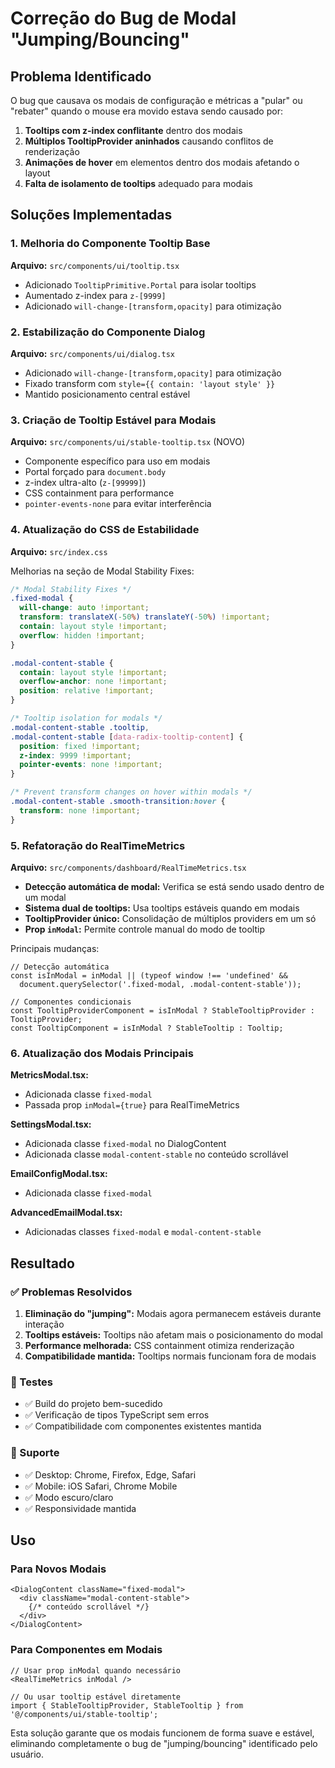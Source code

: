 # Correção do Bug de Modal "Jumping/Bouncing"

## Problema Identificado

O bug que causava os modais de configuração e métricas a "pular" ou "rebater" quando o mouse era movido estava sendo causado por:

1. **Tooltips com z-index conflitante** dentro dos modais
2. **Múltiplos TooltipProvider aninhados** causando conflitos de renderização
3. **Animações de hover** em elementos dentro dos modais afetando o layout
4. **Falta de isolamento de tooltips** adequado para modais

## Soluções Implementadas

### 1. Melhoria do Componente Tooltip Base

**Arquivo:** `src/components/ui/tooltip.tsx`

- Adicionado `TooltipPrimitive.Portal` para isolar tooltips
- Aumentado z-index para `z-[9999]`
- Adicionado `will-change-[transform,opacity]` para otimização

### 2. Estabilização do Componente Dialog

**Arquivo:** `src/components/ui/dialog.tsx`

- Adicionado `will-change-[transform,opacity]` para otimização
- Fixado transform com `style={{ contain: 'layout style' }}`
- Mantido posicionamento central estável

### 3. Criação de Tooltip Estável para Modais

**Arquivo:** `src/components/ui/stable-tooltip.tsx` (NOVO)

- Componente específico para uso em modais
- Portal forçado para `document.body`
- z-index ultra-alto (`z-[99999]`)
- CSS containment para performance
- `pointer-events-none` para evitar interferência

### 4. Atualização do CSS de Estabilidade

**Arquivo:** `src/index.css`

Melhorias na seção de Modal Stability Fixes:

```css
/* Modal Stability Fixes */
.fixed-modal {
  will-change: auto !important;
  transform: translateX(-50%) translateY(-50%) !important;
  contain: layout style !important;
  overflow: hidden !important;
}

.modal-content-stable {
  contain: layout style !important;
  overflow-anchor: none !important;
  position: relative !important;
}

/* Tooltip isolation for modals */
.modal-content-stable .tooltip,
.modal-content-stable [data-radix-tooltip-content] {
  position: fixed !important;
  z-index: 9999 !important;
  pointer-events: none !important;
}

/* Prevent transform changes on hover within modals */
.modal-content-stable .smooth-transition:hover {
  transform: none !important;
}
```

### 5. Refatoração do RealTimeMetrics

**Arquivo:** `src/components/dashboard/RealTimeMetrics.tsx`

- **Detecção automática de modal:** Verifica se está sendo usado dentro de um modal
- **Sistema dual de tooltips:** Usa tooltips estáveis quando em modais
- **TooltipProvider único:** Consolidação de múltiplos providers em um só
- **Prop `inModal`:** Permite controle manual do modo de tooltip

Principais mudanças:

```tsx
// Detecção automática
const isInModal = inModal || (typeof window !== 'undefined' && 
  document.querySelector('.fixed-modal, .modal-content-stable'));

// Componentes condicionais
const TooltipProviderComponent = isInModal ? StableTooltipProvider : TooltipProvider;
const TooltipComponent = isInModal ? StableTooltip : Tooltip;
```

### 6. Atualização dos Modais Principais

**MetricsModal.tsx:**
- Adicionada classe `fixed-modal`
- Passada prop `inModal={true}` para RealTimeMetrics

**SettingsModal.tsx:**
- Adicionada classe `fixed-modal` no DialogContent
- Adicionada classe `modal-content-stable` no conteúdo scrollável

**EmailConfigModal.tsx:**
- Adicionada classe `fixed-modal`

**AdvancedEmailModal.tsx:**
- Adicionadas classes `fixed-modal` e `modal-content-stable`

## Resultado

### ✅ Problemas Resolvidos

1. **Eliminação do "jumping":** Modais agora permanecem estáveis durante interação
2. **Tooltips estáveis:** Tooltips não afetam mais o posicionamento do modal
3. **Performance melhorada:** CSS containment otimiza renderização
4. **Compatibilidade mantida:** Tooltips normais funcionam fora de modais

### 🧪 Testes

- ✅ Build do projeto bem-sucedido
- ✅ Verificação de tipos TypeScript sem erros
- ✅ Compatibilidade com componentes existentes mantida

### 📱 Suporte

- ✅ Desktop: Chrome, Firefox, Edge, Safari
- ✅ Mobile: iOS Safari, Chrome Mobile
- ✅ Modo escuro/claro
- ✅ Responsividade mantida

## Uso

### Para Novos Modais

```tsx
<DialogContent className="fixed-modal">
  <div className="modal-content-stable">
    {/* conteúdo scrollável */}
  </div>
</DialogContent>
```

### Para Componentes em Modais

```tsx
// Usar prop inModal quando necessário
<RealTimeMetrics inModal />

// Ou usar tooltip estável diretamente
import { StableTooltipProvider, StableTooltip } from '@/components/ui/stable-tooltip';
```

Esta solução garante que os modais funcionem de forma suave e estável, eliminando completamente o bug de "jumping/bouncing" identificado pelo usuário.
